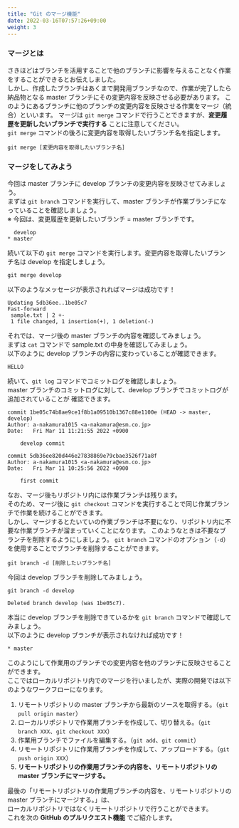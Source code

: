 ```yaml
---
title: "Git のマージ機能"
date: 2022-03-16T07:57:26+09:00
weight: 3
---
```


### マージとは
さきほどはブランチを活用することで他のブランチに影響を与えることなく作業をすることができるとお伝えしました。  
しかし、作成したブランチはあくまで開発用ブランチなので、作業が完了したら納品物となる master ブランチにその変更内容を反映させる必要があります。
このようにあるブランチに他のブランチの変更内容を反映させる作業をマージ（統合）といいます。
マージは `git merge` コマンドで行うことできますが、**変更履歴を更新したいブランチで実行する** ことに注意してください。  
`git merge` コマンドの後ろに変更内容を取得したいブランチ名を指定します。
```
git merge [変更内容を取得したいブランチ名]
```
### マージをしてみよう
今回は master ブランチに develop ブランチの変更内容を反映させてみましょう。  
まずは `git branch` コマンドを実行して、master ブランチが作業ブランチになっていることを確認しましょう。  
※ 今回は、変更履歴を更新したいブランチ = master ブランチです。
```
  develop
* master
```
続いて以下の `git merge` コマンドを実行します。変更内容を取得したいブランチ名は develop を指定しましょう。
```
git merge develop
```
以下のようなメッセージが表示されればマージは成功です！
```
Updating 5db36ee..1be05c7
Fast-forward
 sample.txt | 2 +-
 1 file changed, 1 insertion(+), 1 deletion(-)
```
それでは、マージ後の master ブランチの内容を確認してみましょう。  
まずは `cat` コマンドで sample.txt の中身を確認してみましょう。  
以下のように develop ブランチの内容に変わっていることが確認できます。
```
HELLO
```
続いて、`git log` コマンドでコミットログを確認しましょう。  
master ブランチのコミットログに対して、develop ブランチでコミットログが追加されていることが
確認できます。
```
commit 1be05c74b8ae9ce1f8b1a09510b1367c88e1100e (HEAD -> master, develop)
Author: a-nakamura1015 <a-nakamura@esm.co.jp>
Date:   Fri Mar 11 11:21:55 2022 +0900

    develop commit

commit 5db36ee820d446e27838869e79cbae3526f71a8f
Author: a-nakamura1015 <a-nakamura@esm.co.jp>
Date:   Fri Mar 11 10:25:56 2022 +0900

    first commit
```

なお、マージ後もリポジトリ内には作業ブランチは残ります。  
そのため、マージ後に `git checkout` コマンドを実行することで同じ作業ブランチで作業を続けることができます。  
しかし、マージするとたいていの作業ブランチは不要になり、リポジトリ内に不要な作業ブランチが溜まっていくことになります。
このようなときは不要なブランチを削除するようにしましょう。
`git branch` コマンドのオプション（`-d`）を使用することでブランチを削除することができます。
```
git branch -d [削除したいブランチ名]
```
今回は develop ブランチを削除してみましょう。
```
git branch -d develop
```
```
Deleted branch develop (was 1be05c7).
```
本当に develop ブランチを削除できているかを `git branch` コマンドで確認してみましょう。  
以下のように develop ブランチが表示されなければ成功です！
```
* master
```

このようにして作業用のブランチでの変更内容を他のブランチに反映させることができます。  
ここではローカルリポジトリ内でのマージを行いましたが、実際の開発では以下のようなワークフローになります。  
1. リモートリポジトリの master ブランチから最新のソースを取得する。（`git pull origin master`）
1. ローカルリポジトリで作業用ブランチを作成して、切り替える。（`git branch XXX`、`git checkout XXX`）
1. 作業用ブランチでファイルを編集する。（`git add`、`git commit`）
1. リモートリポジトリに作業用ブランチを作成して、アップロードする。（`git push origin XXX`）
1. **リモートリポジトリの作業用ブランチの内容を、リモートリポジトリの master ブランチにマージする。**

最後の「リモートリポジトリの作業用ブランチの内容を、リモートリポジトリの master ブランチにマージする。」は、  
ローカルリポジトリではなくリモートリポジトリで行うことができます。  
これを次の **GitHub のプルリクエスト機能** でご紹介します。
